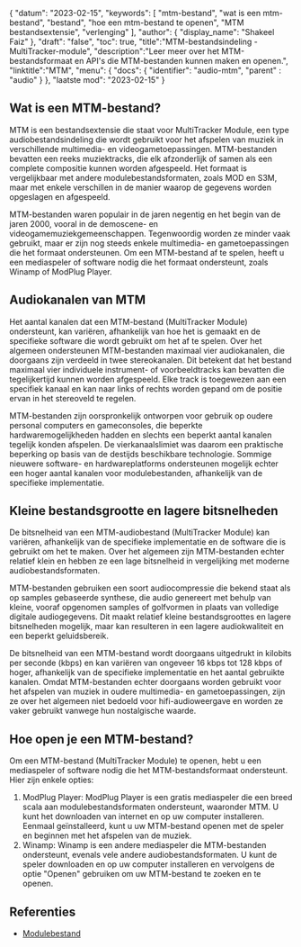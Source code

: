 {
"datum": "2023-02-15",
  "keywords": [
"mtm-bestand",
"wat is een mtm-bestand",
"bestand",
"hoe een mtm-bestand te openen",
"MTM bestandsextensie",
"verlenging"
],
  "author": {
"display_name": "Shakeel Faiz"
},
"draft": "false",
"toc": true,
"title":"MTM-bestandsindeling - MultiTracker-module",
  "description":"Leer meer over het MTM-bestandsformaat en API's die MTM-bestanden kunnen maken en openen.",
"linktitle":"MTM",
  "menu": {
    "docs": {
      "identifier": "audio-mtm",
"parent" : "audio"
}
},
"laatste mod": "2023-02-15"
}

## Wat is een MTM-bestand?

MTM is een bestandsextensie die staat voor MultiTracker Module, een type audiobestandsindeling die wordt gebruikt voor het afspelen van muziek in verschillende multimedia- en videogametoepassingen. MTM-bestanden bevatten een reeks muziektracks, die elk afzonderlijk of samen als een complete compositie kunnen worden afgespeeld. Het formaat is vergelijkbaar met andere modulebestandsformaten, zoals MOD en S3M, maar met enkele verschillen in de manier waarop de gegevens worden opgeslagen en afgespeeld.

MTM-bestanden waren populair in de jaren negentig en het begin van de jaren 2000, vooral in de demoscene- en videogamemuziekgemeenschappen. Tegenwoordig worden ze minder vaak gebruikt, maar er zijn nog steeds enkele multimedia- en gametoepassingen die het formaat ondersteunen. Om een MTM-bestand af te spelen, heeft u een mediaspeler of software nodig die het formaat ondersteunt, zoals Winamp of ModPlug Player.

## Audiokanalen van MTM

Het aantal kanalen dat een MTM-bestand (MultiTracker Module) ondersteunt, kan variëren, afhankelijk van hoe het is gemaakt en de specifieke software die wordt gebruikt om het af te spelen. Over het algemeen ondersteunen MTM-bestanden maximaal vier audiokanalen, die doorgaans zijn verdeeld in twee stereokanalen. Dit betekent dat het bestand maximaal vier individuele instrument- of voorbeeldtracks kan bevatten die tegelijkertijd kunnen worden afgespeeld. Elke track is toegewezen aan een specifiek kanaal en kan naar links of rechts worden gepand om de positie ervan in het stereoveld te regelen.

MTM-bestanden zijn oorspronkelijk ontworpen voor gebruik op oudere personal computers en gameconsoles, die beperkte hardwaremogelijkheden hadden en slechts een beperkt aantal kanalen tegelijk konden afspelen. De vierkanaalslimiet was daarom een praktische beperking op basis van de destijds beschikbare technologie. Sommige nieuwere software- en hardwareplatforms ondersteunen mogelijk echter een hoger aantal kanalen voor modulebestanden, afhankelijk van de specifieke implementatie.

## Kleine bestandsgrootte en lagere bitsnelheden

De bitsnelheid van een MTM-audiobestand (MultiTracker Module) kan variëren, afhankelijk van de specifieke implementatie en de software die is gebruikt om het te maken. Over het algemeen zijn MTM-bestanden echter relatief klein en hebben ze een lage bitsnelheid in vergelijking met moderne audiobestandsformaten.

MTM-bestanden gebruiken een soort audiocompressie die bekend staat als op samples gebaseerde synthese, die audio genereert met behulp van kleine, vooraf opgenomen samples of golfvormen in plaats van volledige digitale audiogegevens. Dit maakt relatief kleine bestandsgroottes en lagere bitsnelheden mogelijk, maar kan resulteren in een lagere audiokwaliteit en een beperkt geluidsbereik.

De bitsnelheid van een MTM-bestand wordt doorgaans uitgedrukt in kilobits per seconde (kbps) en kan variëren van ongeveer 16 kbps tot 128 kbps of hoger, afhankelijk van de specifieke implementatie en het aantal gebruikte kanalen. Omdat MTM-bestanden echter doorgaans worden gebruikt voor het afspelen van muziek in oudere multimedia- en gametoepassingen, zijn ze over het algemeen niet bedoeld voor hifi-audioweergave en worden ze vaker gebruikt vanwege hun nostalgische waarde.

## Hoe open je een MTM-bestand?

Om een MTM-bestand (MultiTracker Module) te openen, hebt u een mediaspeler of software nodig die het MTM-bestandsformaat ondersteunt. Hier zijn enkele opties:

1. ModPlug Player: ModPlug Player is een gratis mediaspeler die een breed scala aan modulebestandsformaten ondersteunt, waaronder MTM. U kunt het downloaden van internet en op uw computer installeren. Eenmaal geïnstalleerd, kunt u uw MTM-bestand openen met de speler en beginnen met het afspelen van de muziek.
2. Winamp: Winamp is een andere mediaspeler die MTM-bestanden ondersteunt, evenals vele andere audiobestandsformaten. U kunt de speler downloaden en op uw computer installeren en vervolgens de optie "Openen" gebruiken om uw MTM-bestand te zoeken en te openen.

## Referenties
* [Modulebestand](https://en.wikipedia.org/wiki/Module_file)

